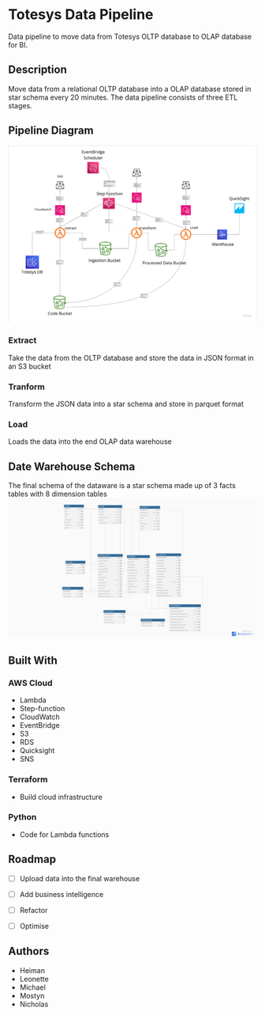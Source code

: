 # Totesys Data Pipeline
Data pipeline to move data from Totesys OLTP database to OLAP database for BI.

## Description
Move data from a relational OLTP database into a OLAP database stored in star schema every 20 minutes. The data pipeline consists of three ETL stages.

## Pipeline Diagram
![alt text](image-pipeline_diagram.png)

### Extract
Take the data from the OLTP database and store the data in JSON format in an S3 bucket
### Tranform
Transform the JSON data into a star schema and store in parquet format
### Load
Loads the data into the end OLAP data warehouse

## Date Warehouse Schema
The final schema of the dataware is a star schema made up of 3 facts tables with 8 dimension tables
![alt text](image-warehouse_schema.png)

## Built With
### AWS Cloud
- Lambda
- Step-function
- CloudWatch
- EventBridge
- S3
- RDS
- Quicksight
- SNS

### Terraform
- Build cloud infrastructure

### Python
- Code for Lambda functions

## Roadmap
- [ ] Upload data into the final warehouse
- [ ] Add business intelligence 
- [ ] Refactor
- [ ] Optimise


## Authors
- Heiman
- Leonette
- Michael
- Mostyn
- Nicholas